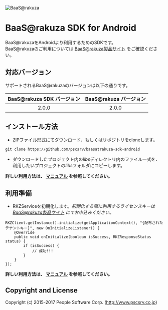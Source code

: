 ![BaaS@rakuza](http://www.raku-za.jp/baas/images/baasatrakuza_logo.png)

# BaaS@rakuza SDK for Android

BaaS@rakuzaをAndroidより利用するためのSDKです。  
BaaS@rakuzaのご利用については [BaaS@rakuza製品サイト](http://www.raku-za.jp/baas/) をご確認ください。

## 対応バージョン

サポートされるBaaS@rakuzaのバージョンは以下の通りです。

BaaS@rakuza SDK バージョン|BaaS@rakuza バージョン|
|:-:|:-:|
|2.0.0|2.0.0|


## インストール方法

* ZIPファイル形式にてダウンロード、もしくはリポジトリをcloneします。

```
git clone https://github.com/pscsrv/baasatrakuza-sdk-android
```

* ダウンロードしたプロジェクト内の*libs*ディレクトリ内のファイル一式を、利用したいプロジェクトの*libs*フォルダにコピーします。

**詳しい利用方法は、 [マニュアル](https://github.com/pscsrv/baasatrakuza-sdk-android/blob/master/manual/BaaSAtRakuzaSDK%E3%83%AA%E3%83%95%E3%82%A1%E3%83%AC%E3%83%B3%E3%82%B9%E3%83%9E%E3%83%8B%E3%83%A5%E3%82%A2%E3%83%AB_Android.pdf) を参照してください。**


## 利用準備

* RKZServiceを初期化します。*初期化する際に利用するライセンスキーは [BaaS@rakuza製品サイト](http://www.raku-za.jp/baas/) にてお申込みください。*

```
RKZClient.getInstance().initialize(getApplicationContext(), "{配布されたテナントキー}", new OnInitializeListener() {
    @Override
    public void onInitialize(boolean isSuccess, RKZResponseStatus status) {
        if (isSuccess) {
            // 成功!!!
        }
    }
});
```

**詳しい利用方法は、 [マニュアル](https://github.com/pscsrv/baasatrakuza-sdk-android/blob/master/manual/BaaSAtRakuzaSDK%E3%83%AA%E3%83%95%E3%82%A1%E3%83%AC%E3%83%B3%E3%82%B9%E3%83%9E%E3%83%8B%E3%83%A5%E3%82%A2%E3%83%AB_Android.pdf) を参照してください。**

## Copyright and License

Copyright (c) 2015-2017 People Software Corp. (http://www.pscsrv.co.jp)

